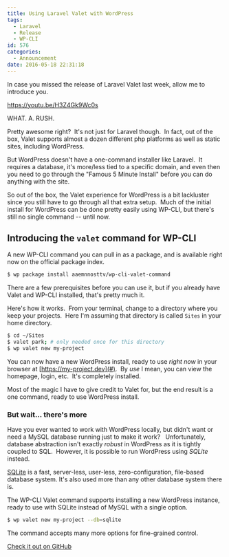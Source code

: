 ```yaml
---
title: Using Laravel Valet with WordPress
tags:
  - Laravel
  - Release
  - WP-CLI
id: 576
categories:
  - Announcement
date: 2016-05-18 22:31:18
---
```


In case you missed the release of Laravel Valet last week, allow me to introduce you.

https://youtu.be/H3Z4Gk9Wc0s

WHAT. A. RUSH.

Pretty awesome right?  It's not just for Laravel though.  In fact, out of the box, Valet supports almost a dozen different php platforms as well as static sites, including WordPress.

But WordPress doesn't have a one-command installer like Laravel.  It requires a database, it's more/less tied to a specific domain, and even then you need to go through the "Famous 5 Minute Install" before you can do anything with the site.

So out of the box, the Valet experience for WordPress is a bit lackluster since you still have to go through all that extra setup.  Much of the initial install for WordPress can be done pretty easily using WP-CLI, but there's still no single command -- until now.

## Introducing the `valet` command for WP-CLI

A new WP-CLI command you can pull in as a package, and is available right now on the official package index.

```bash
$ wp package install aaemnnosttv/wp-cli-valet-command
```

There are a few prerequisites before you can use it, but if you already have Valet and WP-CLI installed, that's pretty much it.

Here's how it works.  From your terminal, change to a directory where you keep your projects.  Here I'm assuming that directory is called `Sites` in your home directory.

```bash
$ cd ~/Sites
$ valet park; # only needed once for this directory
$ wp valet new my-project
```

You can now have a new WordPress install, ready to use _right now_ in your browser at [https://my-project.dev](#).  By _use_ I mean, you can view the homepage, login, etc.  It's completely installed.

Most of the magic I have to give credit to Valet for, but the end result is a one command, ready to use WordPress install.

### But wait... there's more

Have you ever wanted to work with WordPress locally, but didn't want or need a MySQL database running just to make it work?   Unfortunately, database abstraction isn't exactly _robust_ in WordPress as it is tightly coupled to SQL.  However, it is possible to run WordPress using _SQLite_ instead.

[SQLite](https://www.sqlite.org/) is a fast, server-less, user-less, zero-configuration, file-based database system. It's also used more than any other database system there is.

The WP-CLI Valet command supports installing a new WordPress instance, ready to use with SQLite instead of MySQL with a single option.

```bash
$ wp valet new my-project --db=sqlite
```

The command accepts many more options for fine-grained control.

[Check it out on GitHub](https://github.com/aaemnnosttv/wp-cli-valet-command)
